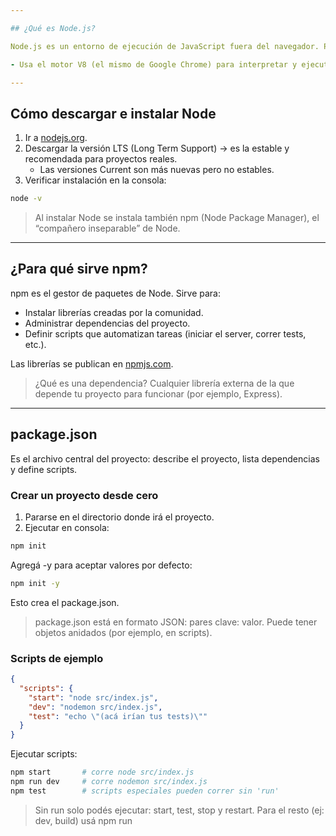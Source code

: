 ```yaml
---

## ¿Qué es Node.js?

Node.js es un entorno de ejecución de JavaScript fuera del navegador. Permite crear programas de consola, scripts y servidores web usando JavaScript.

- Usa el motor V8 (el mismo de Google Chrome) para interpretar y ejecutar JS.

---
```


## Cómo descargar e instalar Node

1. Ir a [nodejs.org](http://nodejs.org/).
2. Descargar la versión LTS (Long Term Support) → es la estable y recomendada para proyectos reales.
    - Las versiones Current son más nuevas pero no estables.
3. Verificar instalación en la consola:

```bash
node -v
```

> Al instalar Node se instala también npm (Node Package Manager), el “compañero inseparable” de Node.
> 

---

## ¿Para qué sirve npm?

npm es el gestor de paquetes de Node. Sirve para:

- Instalar librerías creadas por la comunidad.
- Administrar dependencias del proyecto.
- Definir scripts que automatizan tareas (iniciar el server, correr tests, etc.).

Las librerías se publican en [npmjs.com](http://npmjs.com/).

> ¿Qué es una dependencia? Cualquier librería externa de la que depende tu proyecto para funcionar (por ejemplo, Express).
> 

---

## package.json

Es el archivo central del proyecto: describe el proyecto, lista dependencias y define scripts.

### Crear un proyecto desde cero

1. Pararse en el directorio donde irá el proyecto.
2. Ejecutar en consola:

```bash
npm init
```

Agregá -y para aceptar valores por defecto:

```bash
npm init -y
```

Esto crea el package.json.

> package.json está en formato JSON: pares clave: valor. Puede tener objetos anidados (por ejemplo, en scripts).
> 

### Scripts de ejemplo

```json
{
  "scripts": {
    "start": "node src/index.js",
    "dev": "nodemon src/index.js",
    "test": "echo \"(acá irían tus tests)\""
  }
}

```

Ejecutar scripts:

```bash
npm start       # corre node src/index.js
npm run dev     # corre nodemon src/index.js
npm test        # scripts especiales pueden correr sin 'run'

```

> Sin run solo podés ejecutar: start, test, stop y restart. Para el resto (ej: dev, build) usá npm run <script>.
> 

---

## Dependencias: de producción vs. de desarrollo

- **dependencies** → necesarias **en producción** (ej.: express).
- **devDependencies** → usadas **solo en desarrollo** (ej.: nodemon).

Instalar una dependencia **de desarrollo**:

```bash
npm i -D nodemon

```

Esto agrega algo como:

```json
"devDependencies": {
  "nodemon": "^3.1.10"
}

```

Al instalar paquetes se crea la carpeta node_modules.

- **No** se sube al repo → agregala a .gitignore.
- Cuando alguien clona el proyecto, debe correr npm i o npm install para bajar las dependencias.

---

## Ambientes: desarrollo vs. producción

- **Desarrollo**: usamos herramientas para trabajar cómodos (recarga automática, logs, etc.).
- **Producción**: versión final para usuarios, sin herramientas extra.

### Script de desarrollo

```json
"scripts": {
  "dev": "nodemon src/index.js"
}
```

```bash
npm run dev
```

> ¿Qué hace nodemon? Mantiene el proceso corriendo y recarga la app al detectar cambios.
> 

 Para frenar la ejecución en consola: CTRL + C.

---

## Repaso de funciones de orden superior

Son funciones que **reciben** otras funciones o **devuelven** funciones. Ejemplo:

```jsx
const f = (x) => {
  return (y) => y + x
}

const sumar4 = f(4)      // devuelve una función
console.log(sumar4(6))   // 10

```

### Arrays: filter, map, reduce

**Ejemplo base:**

```jsx
const arr = [
  { nombre: "a", valor: 3 },
  { nombre: "b", valor: 8 },
  { nombre: "c", valor: 12 }
]

```

**1) Quedarse con los objetos cuyo valor ≥ 10:**

```jsx
const mayores = arr.filter(e => e.valor >= 10)
// [ { nombre: "c", valor: 12 } ]

```

**2) Obtener solo los nombres de esos objetos:**

```jsx
const nombresMayores = arr
  .filter(e => e.valor >= 10)
  .map(e => e.nombre)
// [ "c" ]

```

**3) reduce: dejar un solo resultado (ej.: el objeto con mayor valor):**

```jsx
const maximo = arr.reduce((a, b) => (a.valor > b.valor ? a : b))
// { nombre: "c", valor: 12 }

```

> Si no pasás valor inicial a reduce, a arranca siendo el primer elemento y b el segundo.
> 

---

## Express: crear un servidor web

Express no viene con Node: hay que instalarlo desde npm.

```bash
npm i express
```

> Es una dependencia de producción, así que va en dependencies.
> 

### Paso a paso: servidor mínimo

```jsx
const express = require("express")
// Si el string no comienza con './' o '../', require busca en node_modules

const app = express() // ejecutar la función crea la app

// Middleware para poder recibir JSON en req.body
app.use(express.json())

// Puerto en el que el servidor "escucha" pedidos
const PORT = 3001
app.listen(PORT, () => {
  console.log(`App iniciada en el puerto ${PORT}`)
})

```

### Endpoints básicos

**GET /api/series** – devolver datos

```jsx
const series = [ { id: 1, nombre: "Lost", cant_temporadas: 7 } ]

app.get('/api/series', (req, res) => {
  res.status(200).json(series)
})

```

**POST /api/series** – recibir datos

```jsx
app.post('/api/series', (req, res) => {
  const data = req.body           // viene en el body (JSON)
  const save = { id: Date.now(), ...data } // "spread": copia las props de data
  series.push(save)
  res.status(201).json(save)      // devolvemos lo creado
})

```

> ...data (operador spread) copia todas las propiedades del objeto data dentro de uno nuevo con el id agregado.
> 

### req.body, req.params, req.query

- req.body → datos enviados en el cuerpo (POST/PUT/PATCH) en formato JSON (requiere express.json).

(Esto no lo vimos todavía pero no está de más ponerlo)

- req.params → parámetros en la ruta (ej.: /api/series/:id).
- req.query→ parámetros en la query string (ej.: /api/series?desde=10).

### Probar otros verbos HTTP

Para probar endpoints se puede usar **Postman** o **Thunder Client** (extensión de VS Code).

---

## Navegación de directorios (rutas relativas)

- . → el directorio actual.
- ..→ El directorio anterior.
- / → separador de carpetas.

---

## ¿Qué es un *endpoint*? ¿Qué es “pegarle” a un endpoint?

- Un endpoint es una ruta (URL) de tu servidor que responde a un verbo HTTP (GET/POST/PUT/DELETE).
- “Pegarle a un endpoint” = hacer una petición a esa ruta (desde el navegador, Postman, otra app, fetch, etc.).

Ej.: “Pegarle al endpoint GET /api/series” ⇒ abrir http://localhost:3001/api/series o usar Postman para hacer un GET.

---

## Algunos comandos útiles:

### Inicializar un repo y primer commit

```bash
git init
git status

git add archivo.js   # agregar al área de 'staging'
# o
git add .

git commit -m "Mensaje claro y descriptivo"

```

**Commits**: Es muy importante que sean **claros, breves y descriptivos** de lo que hiciste. 

---

## Comando echo

echo imprime en pantalla el texto que le pasás. Útil para probar scripts o dejar mensajes.

```bash
echo "Hola mundo"
```

Ejemplo como script de prueba en package.json:

```json
"scripts": { "test": "echo \"Corriendo tests\"" }

```

---

### Abrir VS Code rápido

En el directorio del proyecto:

```bash
code .
```

---

## Checklist rápido para levantar el server

1. npm init -y
2. npm i express
3. npm i -D nodemon
4. Agregar scripts en package.json:

```json
"scripts": {
  "start": "node src/index.js",
  "dev": "nodemon src/index.js"
}

```

1. Crear src/index.js con Express, endpoints y express.json().
2. Correr npm run dev y abrir http://localhost:3001/api/series.
3. Probar POST /api/series con Postman/Thunder Client.

---

En esta clase también se realizó el ejercicio js_practica_usuarios

---

Autor: Maximiliano Alonso

Materia: Estrategias de Persistencia

Universidad Nacional de Hurlingham

